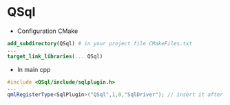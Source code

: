 # QSql

* Configuration CMake
```cmake
add_subdirectory(QSql) # in your project file CMakeFiles.txt
... 
target_link_libraries(... QSql)
```
 - In main cpp

```c++
#include <QSql/include/sqlplugin.h>
...
qmlRegisterType<SqlPlugin>("QSql",1,0,"SqlDriver"); // insert it after engine declaration
```
